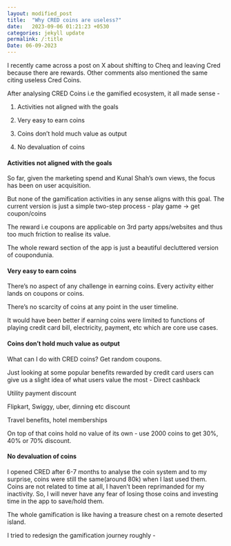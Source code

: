 ```yaml
---
layout: modified_post
title:  "Why CRED coins are useless?"
date:   2023-09-06 01:21:23 +0530
categories: jekyll update
permalink: /:title
Date: 06-09-2023
---
```


I recently came across a post on X about shifting to Cheq and leaving Cred because there are rewards. Other comments also mentioned the same citing useless Cred Coins.

After analysing CRED Coins i.e the gamified ecosystem, it all made sense - 

1. Activities not aligned with the goals

2. Very easy to earn coins

3. Coins don’t hold much value as output

4. No devaluation of coins

#### Activities not aligned with the goals
So far, given the marketing spend and Kunal Shah’s own views, the focus has been on user acquisition.

But none of the gamification activities in any sense aligns with this goal. The current version is just a simple two-step process -   play game -> get coupon/coins

The reward i.e coupons are applicable on 3rd party apps/websites and thus too much friction to realise its value.

The whole reward section of the app is just a beautiful decluttered version of coupondunia.



#### Very easy to earn coins
There’s no aspect of any challenge in earning coins. Every activity either lands on coupons or coins.

There’s no scarcity of coins at any point in the user timeline.

It would have been better if earning coins were limited to functions of playing credit card bill, electricity, payment, etc which are core use cases.

#### Coins don’t hold much value as output
What can I do with CRED coins? Get random coupons.

Just looking at some popular benefits rewarded by credit card users can give us a slight idea of what users value the most -
Direct cashback

Utility payment discount

Flipkart, Swiggy, uber, dinning etc discount

Travel benefits, hotel memberships

On top of that coins hold no value of its own - use 2000 coins to get 30%, 40% or 70% discount.

        

#### No devaluation of coins
I opened CRED after 6-7 months to analyse the coin system and to my surprise, coins were still the same(around 80k) when I last used them.
Coins are not related to time at all, I haven’t been reprimanded for my inactivity. So, I will never have any fear of losing those coins and investing time in the app to save/hold them.

The whole gamification is like having a treasure chest on a remote deserted island.

I tried to redesign the gamification journey roughly - 



